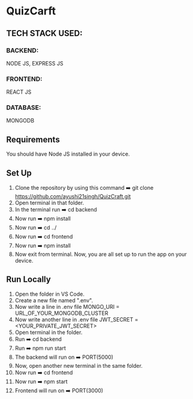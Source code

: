# QuizCarft

## TECH STACK USED:
### BACKEND:
NODE JS, EXPRESS JS
### FRONTEND:
REACT JS
### DATABASE:
MONGODB
## Requirements
You should have Node JS installed in your device.
## Set Up
1) Clone the repository by using this command ➡️ git clone https://github.com/ayushi21singh/QuizCraft.git
2) Open terminal in that folder.
3) In the terminal run ➡️ cd backend
4) Now run ➡️ npm install
5) Now run ➡️ cd ../
6) Now run ➡️ cd frontend
7) Now run ➡️ npm install
8) Now exit from terminal. Now, you are all set up to run the app on your device.
## Run Locally
1) Open the folder in VS Code.
2) Create a new file named ".env".
3) Now write a line in .env file MONGO_URI = URL_OF_YOUR_MONGODB_CLUSTER
4) Now write another line in .env file JWT_SECRET = <YOUR_PRIVATE_JWT_SECRET>
5) Open terminal in the folder.
6) Run ➡️ cd backend
4) Run ➡️ npm run start
6) The backend will run on ➡️ PORT(5000)
7) Now, open another new terminal in the same folder.
8) Now run ➡️ cd frontend
9) Now run ➡️ npm start
10) Frontend will run on ➡️ PORT(3000)
